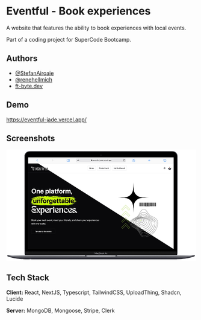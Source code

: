 # Eventful - Book experiences

A website that features the ability to book experiences with local events.

Part of a coding project for SuperCode Bootcamp.

## Authors

- [@StefanAiroaie](https://github.com/StefanAiroaie)
- [@renehellmich](https://github.com/renehellmich)
- [ft-byte.dev](https://github.com/ft-byte)

## Demo

https://eventful-jade.vercel.app/

## Screenshots

![App Screenshot](./public//assets//screenshots/eventful_home.png)

## Tech Stack

**Client:** React, NextJS, Typescript, TailwindCSS, UploadThing, Shadcn, Lucide

**Server:** MongoDB, Mongoose, Stripe, Clerk

